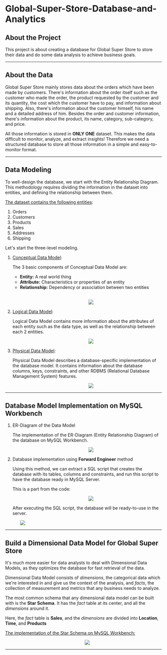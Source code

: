 # Global-Super-Store-Database-and-Analytics

## About the Project ##

This project is about creating a database for Global Super Store to store their data and do some data analysis to achieve business goals.

<hr>

## About the Data ##

Global Super Store mainly stores data about the orders which have been made by customers. There's information about the order itself such as the customer who made the order, the product requested by the customer and its quantity, the cost which the customer have to pay, and information about shipping. Also, there's information about the customer himself, his name and a detailed address of him. Besides the order and customer information, there's information about the product, its name, category, sub-category, and price.

All those information is stored in __ONLY ONE__ dataset. This makes the data difficult to monitor, analyze, and extract insights! Therefore we need a structured database to store all those information in a simple and easy-to-monitor format.

<hr>

## Data Modeling ##

To well-design the database, we start with the Entity Relationship Diagram. This methodology requires dividing the information in the dataset into entities, and defining the relationship between them.

<u>The dataset contains the following entities</u>:

1. Orders
2. Customers
3. Products
4. Sales
5. Addresses
6. Shipping

Let's start the three-level modeling.

1. <u>Conceptual Data Model</u>:
   
   The 3 basic components of Conceptual Data Model are:
   - __Entity:__ A real world thing
   - __Attribute:__ Characteristics or properties of an entity
   - __Relationship:__ Dependency or association between two entities

   <br>
   <ul>
   <p align="center">
   <img src="images\Conceptual-Data-Model.png">
   </p>
   </ul>

2. <u>Logical Data Model</u>:
   
   Logical Data Model contains more information about the attributes of each entity such as the data type, as well as the relationship between each 2 entities.
   <br>
   <ul>
   <p align="center">
   <img src="images\Logical-Data-Model.png">
   </p>
   </ul>

3. <u>Physical Data Model</u>:
   
   Physical Data Model describes a database-specific implementation of the database model. It contains information about the database columns, keys, constraints, and other RDBMS (Relational Database Management System) features.
   <br>
   <ul>
   <p align="center">
   <img src="images\Physical-Data-Model.png">
   </p>
   </ul>

<hr>

## Database Model Implementation on MySQL Workbench ##

1. ER-Diagram of the Data Model
   
    The implementation of the ER-Diagram (Entity Relationship Diagram) of the database on MySQL Workbench.
    <br>
    <ul>
    <p align="center">
    <img src="images\ER-Diagram.png">
    </p>
    </ul>

2. Database implementation using __Forward Engineer__ method
   
   Using this method, we can extract a SQL script that creates the database with its tables, columns and constraints, and run this script to have the database ready in MySQL Server.

   This is a part from the code:
   <ul>
   <p align="center">
   <img src="images\part_of_SQL_script.png">
   </p>
   </ul>

   After executing the SQL script, the database will be ready-to-use in the server.
   <ul>
   <p align="image">
   <img src="images\database.png">
   </p>
   </ul>

<hr>

## Build a Dimensional Data Model for Global Super Store ##

It's much more easier for data analysts to deal with Dimensional Data Models, as they optimizes the database for fast retrieval of the data.

Dimensional Data Model consists of _dimensions_, the categorical data which we're interested in and give us the context of the analysis, and _facts_, the collection of measurement and metrics that any business needs to analyze.

The most common schema that any dimensional data model can be built with is the __Star Schema__. It has the _fact_ table at its center, and all the _dimensions_ around it.

Here, the _fact_ table is __Sales__, and the _dimensions_ are divided into __Location__, __Time__, and __Products__

<u>The implementation of the Star Schema on MySQL Workbench:</u>

<ul>
<p align="center">
<img src="images\star-schema.png">
</p>
</ul>

<hr>